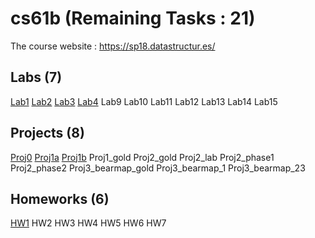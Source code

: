 # cs61b (Remaining Tasks : 21)

The course website : https://sp18.datastructur.es/ 

## Labs (7)
[Lab1](https://github.com/ruhuang2001/cs61b/tree/master/lab1)
[Lab2](https://github.com/ruhuang2001/cs61b/tree/master/lab2)
[Lab3](https://github.com/ruhuang2001/cs61b/tree/master/lab3)
[Lab4](https://github.com/ruhuang2001/cs61b/tree/master/lab4)
Lab9
Lab10
Lab11
Lab12
Lab13
Lab14
Lab15

## Projects (8)
[Proj0](https://github.com/ruhuang2001/cs61b/tree/master/proj0)
[Proj1a](https://github.com/ruhuang2001/cs61b/tree/master/proj1a)
[Proj1b](https://github.com/ruhuang2001/cs61b/tree/master/proj1b)
Proj1_gold
Proj2_gold
Proj2_lab
Proj2_phase1
Proj2_phase2
Proj3_bearmap_gold
Proj3_bearmap_1
Proj3_bearmap_23

## Homeworks (6)
[HW1](https://github.com/ruhuang2001/cs61b/tree/master/hw1)
HW2
HW3
HW4
HW5
HW6
HW7
